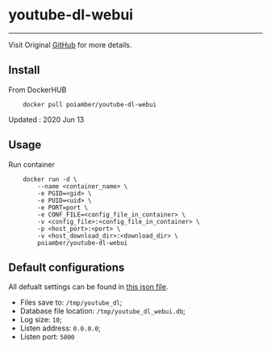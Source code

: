 # youtube-dl-webui

---
Visit Original [GitHub](https://github.com/d0u9/youtube-dl-webui) for more details.


## Install

From DockerHUB

        docker pull poiamber/youtube-dl-webui
Updated : 2020 Jun 13

## Usage

Run container

        docker run -d \
            --name <container_name> \
            -e PGID=<gid> \
            -e PUID=<uid> \
            -e PORT=port \
            -e CONF_FILE=<config_file_in_container> \
            -v <config_file>:<config_file_in_container> \
            -p <host_port>:<port> \
            -v <host_download_dir>:<download_dir> \
            poiamber/youtube-dl-webui


## Default configurations

All defualt settings can be found in [this json file](https://github.com/d0u9/docker/blob/master/dockerfiles/youtube-dl-webui/default_config.json).

- Files save to: `/tmp/youtube_dl`;
- Database file location: `/tmp/youtube_dl_webui.db`;
- Log size: `10`;
- Listen address: `0.0.0.0`;
- Listen port: `5000`
